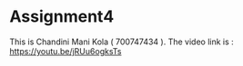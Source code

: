 # Assignment4

This is Chandini Mani Kola ( 700747434 ). The video link is : https://youtu.be/jRUu6ogksTs
